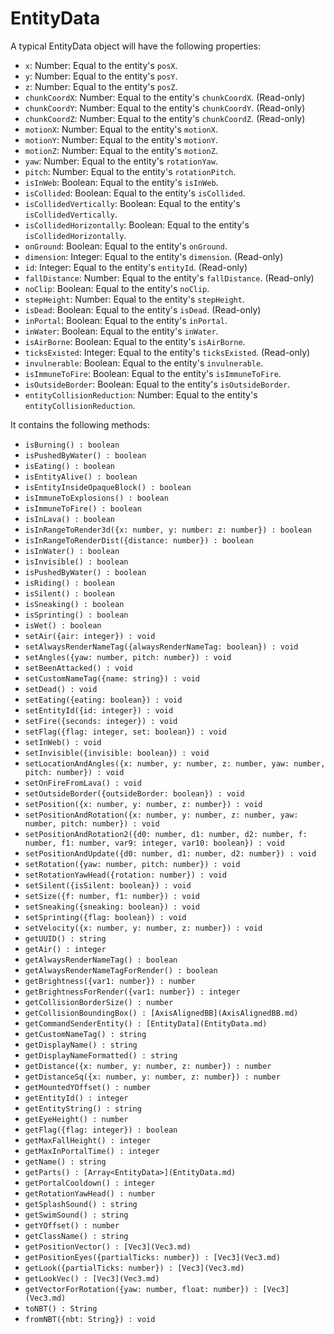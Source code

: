 # EntityData

A typical EntityData object will have the following properties:
- `x`: Number: Equal to the entity's `posX`.
- `y`: Number: Equal to the entity's `posY`.
- `z`: Number: Equal to the entity's `posZ`.
- `chunkCoordX`: Number: Equal to the entity's `chunkCoordX`. (Read-only)
- `chunkCoordY`: Number: Equal to the entity's `chunkCoordY`. (Read-only)
- `chunkCoordZ`: Number: Equal to the entity's `chunkCoordZ`. (Read-only)
- `motionX`: Number: Equal to the entity's `motionX`.
- `motionY`: Number: Equal to the entity's `motionY`.
- `motionZ`: Number: Equal to the entity's `motionZ`.
- `yaw`: Number: Equal to the entity's `rotationYaw`.
- `pitch`: Number: Equal to the entity's `rotationPitch`.
- `isInWeb`: Boolean: Equal to the entity's `isInWeb`.
- `isCollided`: Boolean: Equal to the entity's `isCollided`.
- `isCollidedVertically`: Boolean: Equal to the entity's `isCollidedVertically`.
- `isCollidedHorizontally`: Boolean: Equal to the entity's `isCollidedHorizontally`.
- `onGround`: Boolean: Equal to the entity's `onGround`.
- `dimension`: Integer: Equal to the entity's `dimension`. (Read-only)
- `id`: Integer: Equal to the entity's `entityId`. (Read-only)
- `fallDistance`: Number: Equal to the entity's `fallDistance`. (Read-only)
- `noClip`: Boolean: Equal to the entity's `noClip`.
- `stepHeight`: Number: Equal to the entity's `stepHeight`.
- `isDead`: Boolean: Equal to the entity's `isDead`. (Read-only)
- `inPortal`: Boolean: Equal to the entity's `inPortal`.
- `inWater`: Boolean: Equal to the entity's `inWater`.
- `isAirBorne`: Boolean: Equal to the entity's `isAirBorne`.
- `ticksExisted`: Integer: Equal to the entity's `ticksExisted`. (Read-only)
- `invulnerable`: Boolean: Equal to the entity's `invulnerable`.
- `isImmuneToFire`: Boolean: Equal to the entity's `isImmuneToFire`.
- `isOutsideBorder`: Boolean: Equal to the entity's `isOutsideBorder`.
- `entityCollisionReduction`: Number: Equal to the entity's `entityCollisionReduction`.

It contains the following methods:

- `isBurning() : boolean`
- `isPushedByWater() : boolean`
- `isEating() : boolean`
- `isEntityAlive() : boolean`
- `isEntityInsideOpaqueBlock() : boolean`
- `isImmuneToExplosions() : boolean`
- `isImmuneToFire() : boolean`
- `isInLava() : boolean`
- `isInRangeToRender3d({x: number, y: number: z: number}) : boolean`
- `isInRangeToRenderDist({distance: number}) : boolean`
- `isInWater() : boolean`
- `isInvisible() : boolean`
- `isPushedByWater() : boolean`
- `isRiding() : boolean`
- `isSilent() : boolean`
- `isSneaking() : boolean`
- `isSprinting() : boolean`
- `isWet() : boolean`
- `setAir({air: integer}) : void`
- `setAlwaysRenderNameTag({alwaysRenderNameTag: boolean}) : void`
- `setAngles({yaw: number, pitch: number}) : void`
- `setBeenAttacked() : void`
- `setCustomNameTag({name: string}) : void`
- `setDead() : void`
- `setEating({eating: boolean}) : void`
- `setEntityId({id: integer}) : void`
- `setFire({seconds: integer}) : void`
- `setFlag({flag: integer, set: boolean}) : void`
- `setInWeb() : void`
- `setInvisible({invisible: boolean}) : void`
- `setLocationAndAngles({x: number, y: number, z: number, yaw: number, pitch: number}) : void`
- `setOnFireFromLava() : void`
- `setOutsideBorder({outsideBorder: boolean}) : void`
- `setPosition({x: number, y: number, z: number}) : void`
- `setPositionAndRotation({x: number, y: number, z: number, yaw: number, pitch: number}) : void`
- `setPositionAndRotation2({d0: number, d1: number, d2: number, f: number, f1: number, var9: integer, var10: boolean}) : void`
- `setPositionAndUpdate({d0: number, d1: number, d2: number}) : void`
- `setRotation({yaw: number, pitch: number}) : void`
- `setRotationYawHead({rotation: number}) : void`
- `setSilent({isSilent: boolean}) : void`
- `setSize({f: number, f1: number}) : void`
- `setSneaking({sneaking: boolean}) : void`
- `setSprinting({flag: boolean}) : void`
- `setVelocity({x: number, y: number, z: number}) : void`
- `getUUID() : string`
- `getAir() : integer`
- `getAlwaysRenderNameTag() : boolean`
- `getAlwaysRenderNameTagForRender() : boolean`
- `getBrightness({var1: number}) : number`
- `getBrightnessForRender({var1: number}) : integer`
- `getCollisionBorderSize() : number`
- `getCollisionBoundingBox() : [AxisAlignedBB](AxisAlignedBB.md)`
- `getCommandSenderEntity() : [EntityData](EntityData.md)`
- `getCustomNameTag() : string`
- `getDisplayName() : string`
- `getDisplayNameFormatted() : string`
- `getDistance({x: number, y: number, z: number}) : number`
- `getDistanceSq({x: number, y: number, z: number}) : number`
- `getMountedYOffset() : number`
- `getEntityId() : integer`
- `getEntityString() : string`
- `getEyeHeight() : number`
- `getFlag({flag: integer}) : boolean`
- `getMaxFallHeight() : integer`
- `getMaxInPortalTime() : integer`
- `getName() : string`
- `getParts() : [Array<EntityData>](EntityData.md)`
- `getPortalCooldown() : integer`
- `getRotationYawHead() : number`
- `getSplashSound() : string`
- `getSwimSound() : string`
- `getYOffset() : number`
- `getClassName() : string`
- `getPositionVector() : [Vec3](Vec3.md)`
- `getPositionEyes({partialTicks: number}) : [Vec3](Vec3.md)`
- `getLook({partialTicks: number}) : [Vec3](Vec3.md)`
- `getLookVec() : [Vec3](Vec3.md)`
- `getVectorForRotation({yaw: number, float: number}) : [Vec3](Vec3.md)`
- `toNBT() : String`
- `fromNBT({nbt: String}) : void`
